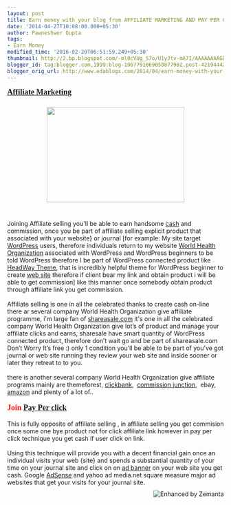 ```yaml
---
layout: post
title: Earn money with your blog from AFFILIATE MARKETING AND PAY PER CLICK
date: '2014-04-27T10:08:00.000+05:30'
author: Pawneshwer Gupta
tags:
- Earn Money
modified_time: '2016-02-20T06:51:59.249+05:30'
thumbnail: http://2.bp.blogspot.com/-ml0cVUg_S7o/U1yJtv-mA7I/AAAAAAAAGDs/Yz6I3CRokhI/s72-c/affiliate_marketing.jpg
blogger_id: tag:blogger.com,1999:blog-1967791069058877982.post-4219444253701264308
blogger_orig_url: http://www.edablogs.com/2014/04/earn-money-with-your-blog-from.html
---
```


<div dir="ltr" style="text-align: left;" trbidi="on"><span style="background-color: white; line-height: 23.4375px; text-align: justify;"><span style="color: red; font-family: Georgia, Times New Roman, serif; font-size: large;"><b><a class="zem_slink" href="http://en.wikipedia.org/wiki/Affiliate_marketing" rel="wikipedia" target="_blank" title="Affiliate marketing">Affiliate Marketing</a></b></span></span><br /><span style="background-color: white; line-height: 23.4375px; text-align: justify;"><span style="color: red; font-family: Georgia, Times New Roman, serif; font-size: large;"><b><br /></b></span></span><div class="separator" style="clear: both; text-align: center;"><a href="http://2.bp.blogspot.com/-ml0cVUg_S7o/U1yJtv-mA7I/AAAAAAAAGDs/Yz6I3CRokhI/s1600/affiliate_marketing.jpg" imageanchor="1" style="margin-left: 1em; margin-right: 1em;"><img border="0" src="http://2.bp.blogspot.com/-ml0cVUg_S7o/U1yJtv-mA7I/AAAAAAAAGDs/Yz6I3CRokhI/s1600/affiliate_marketing.jpg" height="221" width="320" /></a></div><span style="background-color: white; line-height: 23.4375px; text-align: justify;"><span style="color: red; font-family: Georgia, Times New Roman, serif; font-size: large;"><b><br /></b></span></span><br />Joining Affiliate selling you'll be able to earn handsome <a class="zem_slink" href="http://en.wikipedia.org/wiki/Cash" rel="wikipedia" target="_blank" title="Cash">cash</a> and commission, once you be part of affiliate selling explicit product that associated with your website} or journal [for example: My site target <a class="zem_slink" href="http://wordpress.org/" rel="homepage" target="_blank" title="WordPress">WordPress</a> users, therefore individuals return to my website <a class="zem_slink" href="http://www.who.int/" rel="homepage" target="_blank" title="World Health Organization">World Health Organization</a> associated with WordPress and WordPress beginners to be told WordPress therefore I be part of WordPress connected product like <a class="zem_slink" href="http://headwaythemes.com/" rel="homepage" target="_blank" title="Headway">HeadWay Theme</a>, that is incredibly helpful theme for WordPress beginner to create <a class="zem_slink" href="http://en.wikipedia.org/wiki/Website" rel="wikipedia" target="_blank" title="Website">web site</a> therefore if client bear my link and obtain product i will be able to get commission] like this manner once somebody obtain product through affiliate link you get commission.<br /><br />Affiliate selling is one in all the celebrated thanks to create cash on-line there ar several company World Health Organization give affiliate programme, i'm large fan of <a href="https://www.shareasale.com/newsignup.cfm" rel="nofollow" target="_blank">shareasale.com</a> it's one in all the celebrated company World Health Organization give lot’s of product and manage your affiliate clicks and earns, sharesale have smart quantity of WordPress connected product, therefore don’t wait go and be part of shareasale.com Don’t Worry It’s free :) only 1 condition you'll be able to be part of you've got journal or web site running they review your web site and inside sooner or later they retreat to to you.<br /><br />there is another several company World Health Organization give affiliate programs mainly are themeforest, <a href="http://www.clickbank.com/" rel="nofollow" target="_blank">clickbank</a>, &nbsp;<a href="http://www.cj.com/" rel="nofollow" target="_blank">commission junction</a>, &nbsp;ebay, <a href="http://amazon.com/" rel="nofollow" target="_blank">amazon</a> and plenty of a lot of..<br /><br /><strong style="background-color: white; line-height: 23.4375px; text-align: justify;"><span style="color: red; font-family: Georgia, Times New Roman, serif; font-size: large;">Join <a class="zem_slink" href="http://en.wikipedia.org/wiki/Pay_per_click" rel="wikipedia" target="_blank" title="Pay per click">Pay Per click</a></span></strong><br /><br />This is fully opposite of affiliate selling , in affiliate selling you get commision once some one bye product not for click affiliate link however in pay per click technique you get cash if user click on link.<br /><br />Using this technique will provide you with a decent financial gain once an individual visits your web {site} and spends a substantial quantity of your time on your journal site and click on on <a class="zem_slink" href="http://en.wikipedia.org/wiki/Web_banner" rel="wikipedia" target="_blank" title="Web banner">ad banner</a> on your web site you get cash. Google <a class="zem_slink" href="http://www.google.com/adsense" rel="homepage" target="_blank" title="AdSense">AdSense</a> and yahoo ad media.net square measure major ad websites that get your visits for your journal site.<br />  <div class="zemanta-pixie" style="height: 15px; margin-top: 10px;"><a class="zemanta-pixie-a" href="http://www.zemanta.com/?px" title="Enhanced by Zemanta"><img alt="Enhanced by Zemanta" class="zemanta-pixie-img" src="http://img.zemanta.com/zemified_e.png?x-id=ee02884c-92ab-43af-b81e-a0fdf05c129f" style="border: none; float: right;" /></a></div></div>